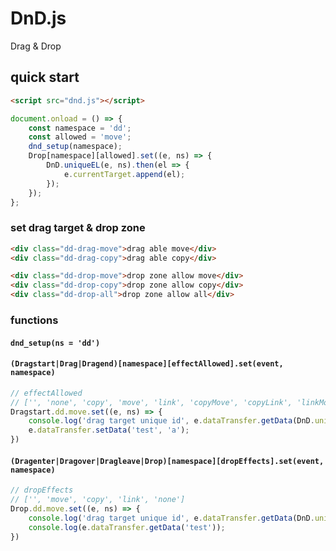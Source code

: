 # DnD.js
Drag &amp; Drop


## quick start

```html
<script src="dnd.js"></script>
```

```js
document.onload = () => {
	const namespace = 'dd';
	const allowed = 'move';
	dnd_setup(namespace);
	Drop[namespace][allowed].set((e, ns) => {
		DnD.uniqueEL(e, ns).then(el => {
			e.currentTarget.append(el);
		});
	});
};
```

### set drag target & drop zone

```html
<div class="dd-drag-move">drag able move</div>
<div class="dd-drag-copy">drag able copy</div>

<div class="dd-drop-move">drop zone allow move</div>
<div class="dd-drop-copy">drop zone allow copy</div>
<div class="dd-drop-all">drop zone allow all</div>
```

### functions

#### `dnd_setup(ns = 'dd')`

#### `(Dragstart|Drag|Dragend)[namespace][effectAllowed].set(event, namespace)`

```js
// effectAllowed
// ['', 'none', 'copy', 'move', 'link', 'copyMove', 'copyLink', 'linkMove', 'all'];
Dragstart.dd.move.set((e, ns) => {
	console.log('drag target unique id', e.dataTransfer.getData(DnD.unique));
	e.dataTransfer.setData('test', 'a');
})
```

#### `(Dragenter|Dragover|Dragleave|Drop)[namespace][dropEffects].set(event, namespace)`
```js
// dropEffects
// ['', 'move', 'copy', 'link', 'none']
Drop.dd.move.set((e, ns) => {
	console.log('drag target unique id', e.dataTransfer.getData(DnD.unique));
	console.log(e.dataTransfer.getData('test'));
})
```